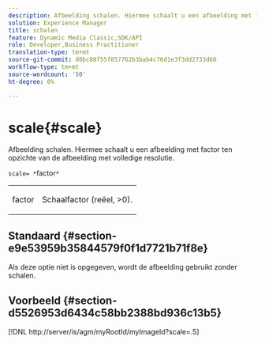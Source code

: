 ```yaml
---
description: Afbeelding schalen. Hiermee schaalt u een afbeelding met factor ten opzichte van de afbeelding met volledige resolutie.
solution: Experience Manager
title: schalen
feature: Dynamic Media Classic,SDK/API
role: Developer,Business Practitioner
translation-type: tm+mt
source-git-commit: d0bc88f55f857762b3bab4c76d1e3f3dd2733d60
workflow-type: tm+mt
source-wordcount: '50'
ht-degree: 0%

---
```



# scale{#scale}

Afbeelding schalen. Hiermee schaalt u een afbeelding met factor ten opzichte van de afbeelding met volledige resolutie.

`scale= *`factor`*`

<table id="simpletable_AC0974B79E064BA99C1F76461BDE808A"> 
 <tr class="strow"> 
  <td class="stentry"> <p><span class="codeph"> <span class="varname"> factor</span></span> </p> </td> 
  <td class="stentry"> <p>Schaalfactor (reëel, &gt;0). </p></td> 
 </tr> 
</table>

## Standaard {#section-e9e53959b35844579f0f1d7721b71f8e}

Als deze optie niet is opgegeven, wordt de afbeelding gebruikt zonder schalen.

## Voorbeeld {#section-d5526953d6434c58bb2388bd936c13b5}

[!DNL http://server/is/agm/myRootId/myImageId?scale=.5]
